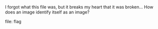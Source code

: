I forgot what this file was, but it breaks my heart that it was broken... How does an image identify itself as an image?

file: flag